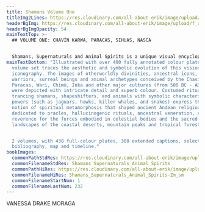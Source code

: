 ```yaml
---
title: Shamans Volume One
titleImg2Lines: https://res.cloudinary.com/all-about-erik/image/upload/f_auto/v1586900042/Publications/4.%20Shamans%20Vol1%20and%20Vol2/title-shamans-white-2lines_ow7pfq.png
headerBgImg: https://res.cloudinary.com/all-about-erik/image/upload/f_auto/v1586900043/Publications/4.%20Shamans%20Vol1%20and%20Vol2/banner-Vol1-p22_qckbtb.jpg
headerBgImgOpacity: 54
mainTextTop: >-
  ## VOLUME ONE: CHAVÍN KARWA, PARACAS, SIHUAS, NASCA


  Shamans, Supernaturals and Animal Spirits is a unique visual encyclopaedia exploring the mythical and shamanic figures represented in the extraordinary textile art of the pre-Columbian civilisations of the Andes. Over a span of 2000 years, textile artists - weavers, embroiderers, painters and dyers - gave vivid 1 form to the multitude of fantastical supernatural personages and animals that populated the imaginations, cosmologies, cultural narratives, and ritual traditions of the ancient Andean peoples.
mainTextBottom: "Illustrated with over 400 fully annotated colour plates, the 2
  volume set traces the aesthetic and symbolic evolution of this visionary
  iconography. The images of otherworldly divinities, ancestral icons, warlords,
  warriors, surreal beings and animal archetypes conceived by the Chavin,
  Paracas, Wari, Chimú, Inka and other major cultures (from 500 BC - AD 1530)
  were depicted with intricate detail and superb colour. Costumed ritualists,
  trancing shamans, shapeshifters, and animals with symbolic characteristics and
  powers (such as jaguars, hawks, killer whales, and snakes) express the core
  notion of spiritual metamorphosis that shaped ancient Andean religious cults
  dedicated to oracles, hallucinogenic rituals, ancestral veneration, and
  reverence for the forces embodied in celestial bodies and the sacred
  landscapes of the coastal deserts, mountain peaks and tropical forests. \r


  2 volumes, with 438 full-colour plates, 308 extended captions, select
  bibliography, map and timeline."
bookImages:
  commonPathStdRes: https://res.cloudinary.com/all-about-erik/image/upload/v1588289608/Publications/4.%20Shamans%20Vol1%20and%20Vol2/Book%20Images/Vol1%20-%20FullScreen/
  commonFilenameStdRes: Shamans_Supernaturals_Animal_Spirits
  commonPathHiRes: https://res.cloudinary.com/all-about-erik/image/upload/v1588289767/Publications/4.%20Shamans%20Vol1%20and%20Vol2/Book%20Images/Vol1%20-%20Zoomed%20sm/
  commonFilenameHiRes: Shamans_Supernaturals_Animal_Spirits-Zm_sm
  commonFilenameStartNum: 1
  commonFilenameLastNum: 232
---
```

VANESSA DRAKE MORAGA

